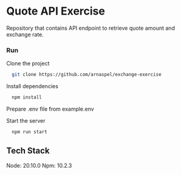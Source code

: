 # Quote API Exercise

Repository that contains API endpoint to retrieve quote amount and exchange rate.

### Run

Clone the project

```bash
  git clone https://github.com/arnaspel/exchange-exercise
```

Install dependencies

```bash
  npm install
```

Prepare .env file from example.env

Start the server

```bash
  npm run start
```

## Tech Stack

Node: 20.10.0
Npm: 10.2.3